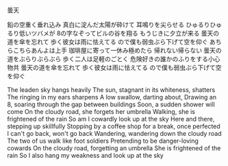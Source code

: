 曇天


鉛の空重く垂れ込み
真白に淀んだ太陽が砕けて
耳鳴りを尖らせる
ひゅるりひゅるり低いツバメが
8の字なぞってビルの谷を翔る
もうじきに夕立が来る
曇天の道を傘を忘れて
歩く彼女は雨に怯えてる
ので僕も弱虫ぶら下げて空を仰ぐ
あちらこちらあんよは上手
珈琲屋に寄って一休み極めたら
帰れない帰らない
曇天の道をぶらりぶらぶら
歩く二人は足軽のごとく
危険好きの誰かのふりをする小心物共
曇天の道を傘を忘れて
歩く彼女は雨に怯えてる
ので僕も弱虫ぶら下げて空を仰ぐ


The leaden sky hangs heavily
The sun, stagnant in its whiteness, shatters
The ringing in my ears sharpens
A low swallow, darting about,
Drawing an 8, soaring through the gap between buildings
Soon, a sudden shower will come
On the cloudy road, she forgets her umbrella
Walking, she is frightened of the rain
So am I cowardly look up at the sky
Here and there, stepping up skillfully
Stopping by a coffee shop for a break, once perfected
I can't go back, won't go back
Wandering, wandering down the cloudy road
The two of us walk like foot soldiers
Pretending to be danger-loving cowards
On the cloudy road, forgetting an umbrella
She is frightened of the rain
So I also hang my weakness and look up at the sky